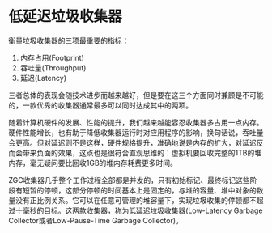 # 低延迟垃圾收集器

衡量垃圾收集器的三项最重要的指标：

1. 内存占用(Footprint)
2. 吞吐量(Throughput)
3. 延迟(Latency)

三者总体的表现会随技术进步而越来越好，但是要在这三个方面同时兼顾是不可能的，一款优秀的收集器通常最多可以同时达成其中的两项。

随着计算机硬件的发展、性能的提升，我们越来越能容忍收集器多占用一点内存。硬件性能增长，也有助于降低收集器运行时对应用程序的影响，换句话说，吞吐量会更高。但对延迟则不是这样，硬件规格提升，准确地说是内存的扩大，对延迟反而会带来负面的效果，这点也是很符合直观思维的：虚拟机要回收完整的1TB的堆内存，毫无疑问要比回收1GB的堆内存耗费更多时间。

ZGC收集器几乎整个工作过程全部都是并发的，只有初始标记、最终标记这些阶段有短暂的停顿，这部分停顿的时间基本上是固定的，与堆的容量、堆中对象的数量没有正比例关系。它可以在任意可管理的堆容量下，实现垃圾收集的停顿都不超过十毫秒的目标。这两款收集器，称为低延迟垃圾收集器(Low-Latency Garbage Collector或者Low-Pause-Time Garbage Collector)。
